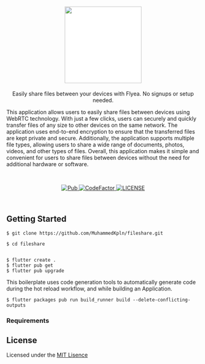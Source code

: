 

<h1 align="center">
   <img src="https://user-images.githubusercontent.com/17166855/207171386-9c6ab466-4360-461f-a183-f65c5f3c05c2.png" width="200" height="200" style="background-color:#fff"/>
</h1>

<p align="center">
Easily share files between your devices with Flyea. No signups or setup needed.

This application allows users to easily share files between devices using WebRTC technology. With just a few clicks, users can securely and quickly transfer files of any size to other devices on the same network. The application uses end-to-end encryption to ensure that the transferred files are kept private and secure. Additionally, the application supports multiple file types, allowing users to share a wide range of documents, photos, videos, and other types of files. Overall, this application makes it simple and convenient for users to share files between devices without the need for additional hardware or software.

</p>
<br>
<p align="center">
  <a href="https://pub.dev/packages/very_good_analysis">
    <img alt="Pub" src="https://img.shields.io/badge/style-very_good_analysis-B22C89.svg" />
  </a>
  <a href="https://www.codefactor.io/repository/github/muhammedkpln/fileshare">
    <img alt="CodeFactor" src="https://www.codefactor.io/repository/github/muhammedkpln/fileshare/badge" />
  </a>
  <a href="LICENSE">
    <img alt="LICENSE" src="https://img.shields.io/github/license/MuhammedKpln/fileshare" />
  </a>
</p>


<br>

## Getting Started

```shell
$ git clone https://github.com/MuhammedKpln/fileshare.git

$ cd fileshare
```

```shell

$ flutter create .
$ flutter pub get
$ flutter pub upgrade
```

This boilerplate uses code generation tools to automatically generate code during the hot reload workflow, and while building an Application. 

```shell
$ flutter packages pub run build_runner build --delete-conflicting-outputs
```


### Requirements


## License

Licensed under the [MIT Lisence](LICENSE)

